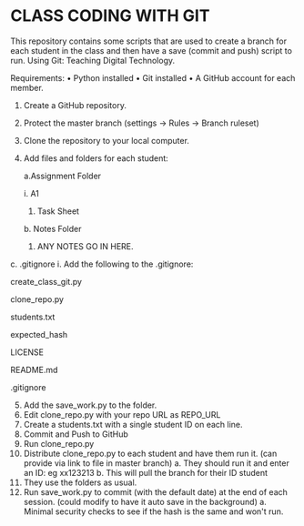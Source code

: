 # CLASS CODING WITH GIT
This repository contains some scripts that are used to create a branch for each student in the class and then have a save (commit and push) script to run.
Using Git: Teaching Digital Technology.

Requirements:
•	Python installed
•	Git installed
•	A GitHub account for each member.

1.	Create a GitHub repository. 
2.	Protect the master branch (settings -> Rules -> Branch ruleset)
3. Clone the repository to your local computer.
4.	Add files and folders for each student:

  	a.Assignment Folder

  	i.	A1

  	  1.	Task Sheet
    
    b.	Notes Folder

  	  1.	ANY NOTES GO IN HERE.

c.	.gitignore
i.	Add the following to the .gitignore: 

  create_class_git.py
  
  clone_repo.py
  
  students.txt
  
  expected_hash
  
  LICENSE
  
  README.md

  .gitignore

5.	Add the save_work.py to the folder.
6.	Edit clone_repo.py with your repo URL as REPO_URL
7.	Create a students.txt with a single student ID on each line.
8.	Commit and Push to GitHub
9.	Run clone_repo.py
10.	Distribute clone_repo.py to each student and have them run it. (can provide via link to file in master branch)
a.	They should run it and enter an ID: eg xx123213
b.	This will pull the branch for their ID student
11.	They use the folders as usual.
12.	Run save_work.py to commit (with the default date) at the end of each session. (could modify to have it auto save in the background)
    a.	Minimal security checks to see if the hash is the same and won't run.

